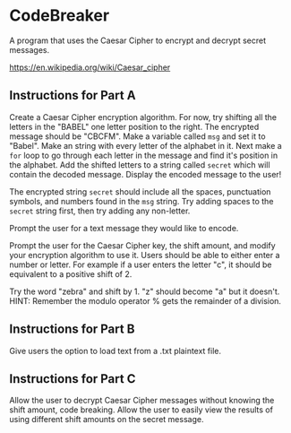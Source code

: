 # CodeBreaker

A program that uses the Caesar Cipher to encrypt and decrypt secret messages.

https://en.wikipedia.org/wiki/Caesar_cipher

## Instructions for Part A

Create a Caesar Cipher encryption algorithm. For now, try shifting all the letters in the "BABEL" one letter position to the right. The encrypted message should be "CBCFM". Make a variable called `msg` and set it to "Babel". Make an string with every letter of the alphabet in it. Next make a `for` loop to go through each letter in the message and find it's position in the alphabet. Add the shifted letters to a string called `secret` which will contain the decoded message. Display the encoded message to the user!

The encrypted string `secret` should include all the spaces, punctuation symbols, and numbers found in the `msg` string. Try adding spaces to the `secret` string first, then try adding any non-letter.

Prompt the user for a text message they would like to encode.

Prompt the user for the Caesar Cipher key, the shift amount, and modify your encryption algorithm to use it. Users should be able to either enter a number or letter. For example if a user enters the letter "c", it should be equivalent to a positive shift of 2.

Try the word "zebra" and shift by 1. "z" should become "a" but it doesn't. HINT: Remember the modulo operator % gets the remainder of a division.

## Instructions for Part B

Give users the option to load text from a .txt plaintext file.

## Instructions for Part C

Allow the user to decrypt Caesar Cipher messages without knowing the shift amount, code breaking. Allow the user to easily view the results of using different shift amounts on the secret message.
